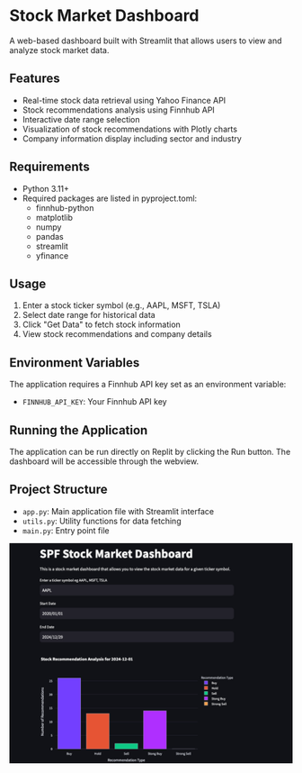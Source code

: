 
# Stock Market Dashboard

A web-based dashboard built with Streamlit that allows users to view and analyze stock market data.

## Features

- Real-time stock data retrieval using Yahoo Finance API
- Stock recommendations analysis using Finnhub API
- Interactive date range selection
- Visualization of stock recommendations with Plotly charts
- Company information display including sector and industry

## Requirements

- Python 3.11+
- Required packages are listed in pyproject.toml:
  - finnhub-python
  - matplotlib
  - numpy
  - pandas
  - streamlit
  - yfinance

## Usage

1. Enter a stock ticker symbol (e.g., AAPL, MSFT, TSLA)
2. Select date range for historical data
3. Click "Get Data" to fetch stock information
4. View stock recommendations and company details

## Environment Variables

The application requires a Finnhub API key set as an environment variable:
- `FINNHUB_API_KEY`: Your Finnhub API key

## Running the Application

The application can be run directly on Replit by clicking the Run button.
The dashboard will be accessible through the webview.

## Project Structure

- `app.py`: Main application file with Streamlit interface
- `utils.py`: Utility functions for data fetching
- `main.py`: Entry point file


![image](image.png)